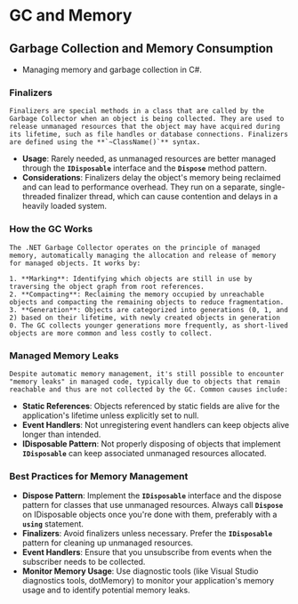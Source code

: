 # GC and Memory

## Garbage Collection and Memory Consumption

- Managing memory and garbage collection in C#.

### **Finalizers**

    Finalizers are special methods in a class that are called by the Garbage Collector when an object is being collected. They are used to release unmanaged resources that the object may have acquired during its lifetime, such as file handles or database connections. Finalizers are defined using the **`~ClassName()`** syntax.

- **Usage**: Rarely needed, as unmanaged resources are better managed through the **`IDisposable`** interface and the **`Dispose`** method pattern.
- **Considerations**: Finalizers delay the object's memory being reclaimed and can lead to performance overhead. They run on a separate, single-threaded finalizer thread, which can cause contention and delays in a heavily loaded system.

### **How the GC Works**

    The .NET Garbage Collector operates on the principle of managed memory, automatically managing the allocation and release of memory for managed objects. It works by:

    1. **Marking**: Identifying which objects are still in use by traversing the object graph from root references.
    2. **Compacting**: Reclaiming the memory occupied by unreachable objects and compacting the remaining objects to reduce fragmentation.
    3. **Generation**: Objects are categorized into generations (0, 1, and 2) based on their lifetime, with newly created objects in generation 0. The GC collects younger generations more frequently, as short-lived objects are more common and less costly to collect.

### **Managed Memory Leaks**

    Despite automatic memory management, it's still possible to encounter "memory leaks" in managed code, typically due to objects that remain reachable and thus are not collected by the GC. Common causes include:

- **Static References**: Objects referenced by static fields are alive for the application's lifetime unless explicitly set to null.
- **Event Handlers**: Not unregistering event handlers can keep objects alive longer than intended.
- **IDisposable Pattern**: Not properly disposing of objects that implement **`IDisposable`** can keep associated unmanaged resources allocated.

### **Best Practices for Memory Management**

- **Dispose Pattern**: Implement the **`IDisposable`** interface and the dispose pattern for classes that use unmanaged resources. Always call **`Dispose`** on IDisposable objects once you're done with them, preferably with a **`using`** statement.
- **Finalizers**: Avoid finalizers unless necessary. Prefer the **`IDisposable`** pattern for cleaning up unmanaged resources.
- **Event Handlers**: Ensure that you unsubscribe from events when the subscriber needs to be collected.
- **Monitor Memory Usage**: Use diagnostic tools (like Visual Studio diagnostics tools, dotMemory) to monitor your application's memory usage and to identify potential memory leaks.
